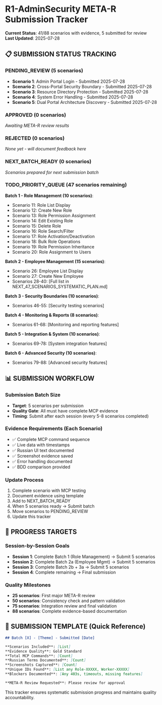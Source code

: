 # R1-AdminSecurity META-R Submission Tracker

**Current Status**: 41/88 scenarios with evidence, 5 submitted for review  
**Last Updated**: 2025-07-28

## 📋 SUBMISSION STATUS TRACKING

### PENDING_REVIEW (5 scenarios)
- **Scenario 1**: Admin Portal Login - Submitted 2025-07-28
- **Scenario 2**: Cross-Portal Security Boundary - Submitted 2025-07-28  
- **Scenario 3**: Resource Directory Protection - Submitted 2025-07-28
- **Scenario 4**: System Error Handling - Submitted 2025-07-28
- **Scenario 5**: Dual Portal Architecture Discovery - Submitted 2025-07-28

### APPROVED (0 scenarios)
*Awaiting META-R review results*

### REJECTED (0 scenarios)  
*None yet - will document feedback here*

### NEXT_BATCH_READY (0 scenarios)
*Scenarios prepared for next submission batch*

### TODO_PRIORITY_QUEUE (47 scenarios remaining)
**Batch 1 - Role Management (10 scenarios)**:
- Scenario 11: Role List Display
- Scenario 12: Create New Role
- Scenario 13: Role Permission Assignment
- Scenario 14: Edit Existing Role
- Scenario 15: Delete Role
- Scenario 16: Role Search/Filter
- Scenario 17: Role Activation/Deactivation
- Scenario 18: Bulk Role Operations
- Scenario 19: Role Permission Inheritance
- Scenario 20: Role Assignment to Users

**Batch 2 - Employee Management (15 scenarios)**:
- Scenario 26: Employee List Display
- Scenario 27: Create New Employee
- Scenarios 28-40: [Full list in NEXT_47_SCENARIOS_SYSTEMATIC_PLAN.md]

**Batch 3 - Security Boundaries (10 scenarios)**:
- Scenarios 46-55: [Security testing scenarios]

**Batch 4 - Monitoring & Reports (8 scenarios)**:
- Scenarios 61-68: [Monitoring and reporting features]

**Batch 5 - Integration & System (10 scenarios)**:
- Scenarios 69-78: [System integration features]

**Batch 6 - Advanced Security (10 scenarios)**:
- Scenarios 79-88: [Advanced security features]

## 📊 SUBMISSION WORKFLOW

### Submission Batch Size
- **Target**: 5 scenarios per submission
- **Quality Gate**: All must have complete MCP evidence
- **Timing**: Submit after each session (every 5-8 scenarios completed)

### Evidence Requirements (Each Scenario)
- ✅ Complete MCP command sequence
- ✅ Live data with timestamps
- ✅ Russian UI text documented
- ✅ Screenshot evidence saved
- ✅ Error handling documented
- ✅ BDD comparison provided

### Update Process
1. Complete scenario with MCP testing
2. Document evidence using template
3. Add to NEXT_BATCH_READY
4. When 5 scenarios ready → Submit batch
5. Move scenarios to PENDING_REVIEW
6. Update this tracker

## 🎯 PROGRESS TARGETS

### Session-by-Session Goals
- **Session 1**: Complete Batch 1 (Role Management) → Submit 5 scenarios
- **Session 2**: Complete Batch 2a (Employee Mgmt) → Submit 5 scenarios  
- **Session 3**: Complete Batch 2b + 3a → Submit 5 scenarios
- **Session 4**: Complete remaining → Final submission

### Quality Milestones
- **25 scenarios**: First major META-R review
- **50 scenarios**: Consistency check and pattern validation
- **75 scenarios**: Integration review and final validation
- **88 scenarios**: Complete evidence-based documentation

## 📝 SUBMISSION TEMPLATE (Quick Reference)

```markdown
## Batch [X] - [Theme] - Submitted [Date]

**Scenarios Included**: [List]
**Evidence Quality**: Gold Standard
**Total MCP Commands**: [Count]
**Russian Terms Documented**: [Count]
**Screenshots Captured**: [Count]
**Unique IDs Found**: [List any Role-XXXXX, Worker-XXXXX]
**Blockers Documented**: [Any 403s, timeouts, missing features]

**META-R Review Requested**: Please review for approval
```

This tracker ensures systematic submission progress and maintains quality accountability.
